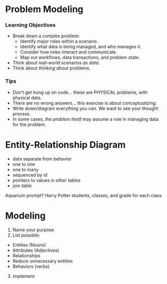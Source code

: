 # Problem Modeling

### Learning Objectives

- Break down a complex problem:
  - Identify major roles within a scenario.
  - Identify what data is being managed, and who manages it.
  - Consider how roles interact and communicate.
  - Map out workflows, data transactions, and problem state.
- Think about real-world scenarios *as data*.
- Think about *thinking about* problems.

### Tips

- Don't get hung up on code… these are PHYSICAL problems, with physical data.
- There are no wrong answers… this exercise is about *conceptualizing*.
- Write down/diagram everything you can. We want to see your thought process.
- In some cases, *the problem itself* may assume a role in managing data for the problem.

# Entity-Relationship Diagram

* data separate from behavior
* one to one
* one to many
* sequenced by id
* pointers to values in other tables
* join table

Aquarium prompt?
Harry Potter students, classes, and grade for each class

# Modeling

1. Name your purpose
2. List possible:
  * Entities (Nouns)
  * Attributes (Adjectives)
  * Relationships
  * Reduce unnecessary entities
  * Behaviors (verbs)
3. Implement